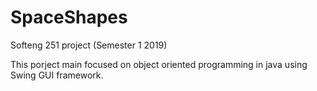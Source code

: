 # SpaceShapes
Softeng 251 project (Semester 1 2019)

This porject main focused on object oriented programming in java using Swing GUI framework.
